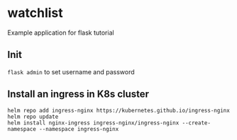 # watchlist
Example application for flask tutorial

## Init

`flask admin` to set username and password

## Install an ingress in K8s cluster

```
helm repo add ingress-nginx https://kubernetes.github.io/ingress-nginx
helm repo update
helm install nginx-ingress ingress-nginx/ingress-nginx --create-namespace --namespace ingress-nginx
```